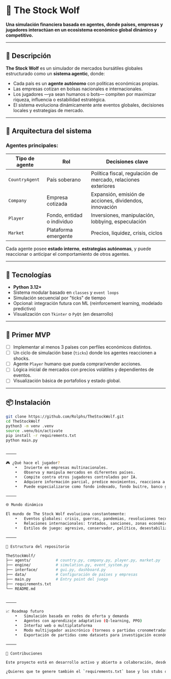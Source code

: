 # 🐺 The Stock Wolf

**Una simulación financiera basada en agentes, donde países, empresas y jugadores interactúan en un ecosistema económico global dinámico y competitivo.**

---

## 📘 Descripción

**The Stock Wolf** es un simulador de mercados bursátiles globales estructurado como un **sistema agentic**, donde:

- Cada país es un **agente autónomo** con políticas económicas propias.
- Las empresas cotizan en bolsas nacionales e internacionales.
- Los jugadores —ya sean humanos o bots— compiten por maximizar riqueza, influencia o estabilidad estratégica.
- El sistema evoluciona dinámicamente ante eventos globales, decisiones locales y estrategias de mercado.

---

## 🧠 Arquitectura del sistema

### Agentes principales:

| Tipo de agente | Rol | Decisiones clave |
|----------------|-----|------------------|
| `CountryAgent` | País soberano | Política fiscal, regulación de mercado, relaciones exteriores |
| `Company`      | Empresa cotizada | Expansión, emisión de acciones, dividendos, innovación |
| `Player`       | Fondo, entidad o individuo | Inversiones, manipulación, lobbying, especulación |
| `Market`       | Plataforma emergente | Precios, liquidez, crisis, ciclos |

Cada agente posee **estado interno**, **estrategias autónomas**, y puede reaccionar o anticipar el comportamiento de otros agentes.

---

## 🧬 Tecnologías

- **Python 3.12+**
- Sistema modular basado en `classes` y `event loops`
- Simulación secuencial por "ticks" de tiempo
- Opcional: integración futura con ML (reinforcement learning, modelado predictivo)
- Visualización con `Tkinter` o `PyQt` (en desarrollo)

---

## 🚀 Primer MVP

- [ ] Implementar al menos 3 países con perfiles económicos distintos.
- [ ] Un ciclo de simulación base (`ticks`) donde los agentes reaccionen a shocks.
- [ ] Agente `Player` humano que pueda comprar/vender acciones.
- [ ] Lógica inicial de mercados con precios volátiles y dependientes de eventos.
- [ ] Visualización básica de portafolios y estado global.

---

## 📦 Instalación

```bash
git clone https://github.com/Rolphs/TheStockWolf.git
cd TheStockWolf
python3 -m venv .venv
source .venv/bin/activate
pip install -r requirements.txt
python main.py


⸻

🎮 ¿Qué hace el jugador?
	•	Invierte en empresas multinacionales.
	•	Observa y manipula mercados en diferentes países.
	•	Compite contra otros jugadores controlados por IA.
	•	Adquiere información parcial, predice movimientos, reacciona a eventos.
	•	Puede especializarse como fondo indexado, fondo buitre, banco global, etc.

⸻

🌐 Mundo dinámico

El mundo de The Stock Wolf evoluciona constantemente:
	•	Eventos globales: crisis, guerras, pandemias, revoluciones tecnológicas.
	•	Relaciones internacionales: tratados, sanciones, zonas económicas.
	•	Estilos de juego: agresivo, conservador, político, desestabilizador.

⸻

📁 Estructura del repositorio

TheStockWolf/
├── agents/           # country.py, company.py, player.py, market.py
├── engine/           # simulation.py, event_system.py
├── interface/        # gui.py, dashboard.py
├── data/             # Configuración de países y empresas
├── main.py           # Entry point del juego
├── requirements.txt
└── README.md


⸻

📈 Roadmap futuro
	•	Simulación basada en redes de oferta y demanda
	•	Agentes con aprendizaje adaptativo (Q-learning, PPO)
	•	Interfaz web o multiplataforma
	•	Modo multijugador asincrónico (torneos o partidas cronometradas)
	•	Exportación de partidas como datasets para investigación económica/IA

⸻

🤝 Contribuciones

Este proyecto está en desarrollo activo y abierto a colaboración, desde diseño y gameplay hasta modelado económico o interfaces. ¿Tienes ideas? ¿Quieres escribir un país-agente distópico? ¡Súmate!

¿Quieres que te genere también el `requirements.txt` base y los stubs de los archivos `.py` para iniciar el desarrollo?
